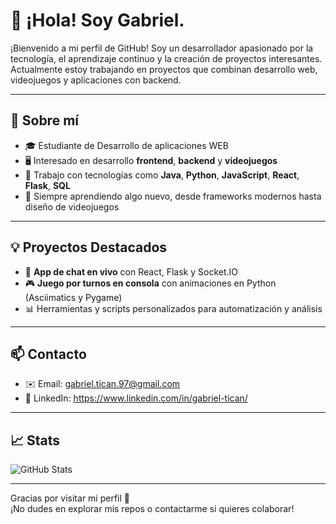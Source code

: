 # 👋 ¡Hola! Soy Gabriel.

¡Bienvenido a mi perfil de GitHub! Soy un desarrollador apasionado por la tecnología, el aprendizaje continuo y la creación de proyectos interesantes. Actualmente estoy trabajando en proyectos que combinan desarrollo web, videojuegos y aplicaciones con backend.

---

## 🚀 Sobre mí

- 🎓 Estudiante de Desarrollo de aplicaciones WEB
- 🖥️ Interesado en desarrollo **frontend**, **backend** y **videojuegos**
- 🔧 Trabajo con tecnologías como **Java**, **Python**, **JavaScript**, **React**, **Flask**, **SQL**
- 🧠 Siempre aprendiendo algo nuevo, desde frameworks modernos hasta diseño de videojuegos

---

## 💡 Proyectos Destacados

- 💬 **App de chat en vivo** con React, Flask y Socket.IO  
- 🎮 **Juego por turnos en consola** con animaciones en Python (Asciimatics y Pygame)  
- 📊 Herramientas y scripts personalizados para automatización y análisis

---

## 📫 Contacto

- ✉️ Email: gabriel.tican.97@gmail.com
- 💼 LinkedIn: https://www.linkedin.com/in/gabriel-tican/

---

## 📈 Stats

![GitHub Stats](https://github-readme-stats.vercel.app/api?username=GabrixuGames&show_icons=true&theme=tokyonight)

---

Gracias por visitar mi perfil 🙌  
¡No dudes en explorar mis repos o contactarme si quieres colaborar!

